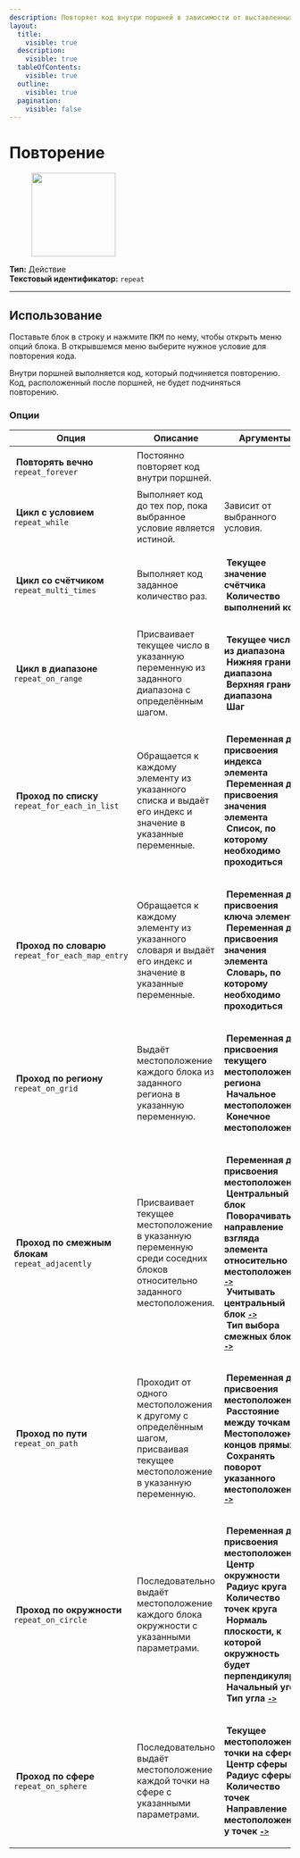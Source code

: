 ```yaml
---
description: Повторяет код внутри поршней в зависимости от выставленных условий.
layout:
  title:
    visible: true
  description:
    visible: true
  tableOfContents:
    visible: true
  outline:
    visible: true
  pagination:
    visible: false
---
```


# Повторение

<figure><img src="../../../.gitbook/assets/prismarine.gif" alt="" width="150"><figcaption></figcaption></figure>

**Тип:** Действие\
**Текстовый идентификатор:** `repeat`

***

## Использование

Поставьте блок в строку и нажмите <kbd>ПКМ</kbd> по нему, чтобы открыть меню опций блока. В открывшемся меню выберите нужное условие для повторения кода.

Внутри поршней выполняется код, который подчиняется повторению. Код, расположенный после поршней, не будет подчиняться повторению.

### Опции

| Опция                                                                                                                                                               | Описание                                                                                                                    | Аргументы                                                                                                                                                                                                                                                                                                                                                                                                                                                                                                                                                                                                                                                                                                                                                                                                                                                                                                                                                                                                                                                                                                                                                                                                                                              |
| ------------------------------------------------------------------------------------------------------------------------------------------------------------------- | --------------------------------------------------------------------------------------------------------------------------- | ------------------------------------------------------------------------------------------------------------------------------------------------------------------------------------------------------------------------------------------------------------------------------------------------------------------------------------------------------------------------------------------------------------------------------------------------------------------------------------------------------------------------------------------------------------------------------------------------------------------------------------------------------------------------------------------------------------------------------------------------------------------------------------------------------------------------------------------------------------------------------------------------------------------------------------------------------------------------------------------------------------------------------------------------------------------------------------------------------------------------------------------------------------------------------------------------------------------------------------------------------ |
| <p><img src="../../../.gitbook/assets/gold_ingot.png" alt="" data-size="line"> <strong>Повторять вечно</strong><br><code>repeat_forever</code></p>                  | Постоянно повторяет код внутри поршней.                                                                                     |                                                                                                                                                                                                                                                                                                                                                                                                                                                                                                                                                                                                                                                                                                                                                                                                                                                                                                                                                                                                                                                                                                                                                                                                                                                        |
| <p><img src="../../../.gitbook/assets/iron_ingot.png" alt="" data-size="line"> <strong>Цикл с условием</strong><br><code>repeat_while</code></p>                    | Выполняет код до тех пор, пока выбранное условие является истиной.                                                          | Зависит от выбранного условия.                                                                                                                                                                                                                                                                                                                                                                                                                                                                                                                                                                                                                                                                                                                                                                                                                                                                                                                                                                                                                                                                                                                                                                                                                         |
| <p><img src="../../../.gitbook/assets/redstone.png" alt="" data-size="line"> <strong>Цикл со счётчиком</strong><br><code>repeat_multi_times</code></p>              | Выполняет код заданное количество раз.                                                                                      | <p><a href="../arguments/variable/"><img src="../../../.gitbook/assets/magma_cream.png" alt="" data-size="line"></a> <strong>Текущее значение счётчика</strong><br><a href="../arguments/number.md"><img src="../../../.gitbook/assets/slime_ball.png" alt="" data-size="line"></a> <strong>Количество выполнений кода</strong></p>                                                                                                                                                                                                                                                                                                                                                                                                                                                                                                                                                                                                                                                                                                                                                                                                                                                                                                                    |
| <p><img src="../../../.gitbook/assets/repeater.png" alt="" data-size="line"> <strong>Цикл в диапазоне</strong><br><code>repeat_on_range</code></p>                  | Присваивает текущее число в указанную переменную из заданного диапазона с определённым шагом.                               | <p><a href="../arguments/variable/"><img src="../../../.gitbook/assets/magma_cream.png" alt="" data-size="line"></a> <strong>Текущее число из диапазона</strong><br><a href="../arguments/number.md"><img src="../../../.gitbook/assets/slime_ball.png" alt="" data-size="line"></a> <strong>Нижняя граница диапазона</strong><br><a href="../arguments/number.md"><img src="../../../.gitbook/assets/slime_ball.png" alt="" data-size="line"></a> <strong>Верхняя граница диапазона</strong><br><a href="../arguments/number.md"><img src="../../../.gitbook/assets/slime_ball.png" alt="" data-size="line"></a> <strong>Шаг</strong></p>                                                                                                                                                                                                                                                                                                                                                                                                                                                                                                                                                                                                             |
| <p><img src="../../../.gitbook/assets/ender_chest.png" alt="" data-size="line"> <strong>Проход по списку</strong><br><code>repeat_for_each_in_list</code></p>       | Обращается к каждому элементу из указанного списка и выдаёт его индекс и значение в указанные переменные.                   | <p><a href="../arguments/variable/"><img src="../../../.gitbook/assets/magma_cream.png" alt="" data-size="line"></a> <strong>Переменная для присвоения индекса элемента</strong><br><a href="../arguments/variable/"><img src="../../../.gitbook/assets/magma_cream.png" alt="" data-size="line"></a> <strong>Переменная для присвоения значения элемента</strong><br><a href="../arguments/variable/list.md"><img src="../../../.gitbook/assets/ender_chest.png" alt="" data-size="line"></a> <strong>Список, по которому необходимо проходиться</strong></p>                                                                                                                                                                                                                                                                                                                                                                                                                                                                                                                                                                                                                                                                                         |
| <p><img src="../../../.gitbook/assets/chest_minecart.png" alt="" data-size="line"> <strong>Проход по словарю</strong><br><code>repeat_for_each_map_entry</code></p> | Обращается к каждому элементу из указанного словаря и выдаёт его индекс и значение в указанные переменные.                  | <p><a href="../arguments/variable/"><img src="../../../.gitbook/assets/magma_cream.png" alt="" data-size="line"></a> <strong>Переменная для присвоения ключа элемента</strong><br><a href="../arguments/variable/"><img src="../../../.gitbook/assets/magma_cream.png" alt="" data-size="line"></a> <strong>Переменная для присвоения значения элемента</strong><br><a href="../arguments/variable/dictionary.md"><img src="../../../.gitbook/assets/chest_minecart.png" alt="" data-size="line"></a> <strong>Словарь, по которому необходимо проходиться</strong></p>                                                                                                                                                                                                                                                                                                                                                                                                                                                                                                                                                                                                                                                                                 |
| <p><img src="../../../.gitbook/assets/dark_prismarine.png" alt="" data-size="line"> <strong>Проход по региону</strong><br><code>repeat_on_grid</code></p>           | Выдаёт местоположение каждого блока из заданного региона в указанную переменную.                                            | <p><a href="../arguments/variable/"><img src="../../../.gitbook/assets/magma_cream.png" alt="" data-size="line"></a> <strong>Переменная для присвоения текущего местоположения региона</strong><br><a href="../arguments/location.md"><img src="../../../.gitbook/assets/paper.png" alt="" data-size="line"></a> <strong>Начальное местоположение</strong><br><a href="../arguments/location.md"><img src="../../../.gitbook/assets/paper.png" alt="" data-size="line"></a> <strong>Конечное местоположение</strong></p>                                                                                                                                                                                                                                                                                                                                                                                                                                                                                                                                                                                                                                                                                                                               |
| <p><img src="../../../.gitbook/assets/observer.png" alt="" data-size="line"> <strong>Проход по смежным блокам</strong><br><code>repeat_adjacently</code></p>        | Присваивает текущее местоположение в указанную переменную среди соседних блоков относительно заданного местоположения.      | <p><a href="../arguments/variable/"><img src="../../../.gitbook/assets/magma_cream.png" alt="" data-size="line"></a> <strong>Переменная для присвоения местоположения</strong><br><a href="../arguments/location.md"><img src="../../../.gitbook/assets/paper.png" alt="" data-size="line"></a> <strong>Центральный блок</strong><br><a href="../arguments/enum.md"><img src="../../../.gitbook/assets/heart_of_the_sea.png" alt="" data-size="line"></a> <strong>Поворачивать направление взгляда элемента относительно местоположения</strong> <a data-footnote-ref href="#user-content-fn-1"><strong><code>-></code></strong></a><br><a href="../arguments/enum.md"><img src="../../../.gitbook/assets/heart_of_the_sea.png" alt="" data-size="line"></a> <strong>Учитывать центральный блок</strong> <a data-footnote-ref href="#user-content-fn-2"><strong><code>-></code></strong></a><br><a href="../arguments/enum.md"><img src="../../../.gitbook/assets/heart_of_the_sea.png" alt="" data-size="line"></a> <strong>Тип выбора смежных блоков</strong> <a data-footnote-ref href="#user-content-fn-3"><strong><code>-></code></strong></a></p>                                                                                                |
| <p><img src="../../../.gitbook/assets/bamboo.png" alt="" data-size="line"> <strong>Проход по пути</strong><br><code>repeat_on_path</code></p>                       | Проходит от одного местоположения к другому с определённым шагом, присваивая текущее местоположение в указанную переменную. | <p><a href="../arguments/variable/"><img src="../../../.gitbook/assets/magma_cream.png" alt="" data-size="line"></a> <strong>Переменная для присвоения местоположения</strong><br><a href="../arguments/number.md"><img src="../../../.gitbook/assets/slime_ball.png" alt="" data-size="line"></a> <strong>Расстояние между точками</strong><br><a href="../arguments/location.md"><img src="../../../.gitbook/assets/paper.png" alt="" data-size="line"></a> <strong>Местоположения концов прямых</strong><br><a href="../arguments/enum.md"><img src="../../../.gitbook/assets/heart_of_the_sea.png" alt="" data-size="line"></a> <strong>Сохранять поворот указанного местоположения</strong> <a data-footnote-ref href="#user-content-fn-4"><strong><code>-></code></strong></a></p>                                                                                                                                                                                                                                                                                                                                                                                                                                                               |
| <p><img src="../../../.gitbook/assets/compass.png" alt="" data-size="line"> <strong>Проход по окружности</strong><br><code>repeat_on_circle</code></p>              | Последовательно выдаёт местоположение каждого блока окружности с указанными параметрами.                                    | <p><a href="../arguments/variable/"><img src="../../../.gitbook/assets/magma_cream.png" alt="" data-size="line"></a> <strong>Переменная для присвоения местоположения</strong><br><a href="../arguments/location.md"><img src="../../../.gitbook/assets/paper.png" alt="" data-size="line"></a> <strong>Центр окружности</strong><br><a href="../arguments/number.md"><img src="../../../.gitbook/assets/slime_ball.png" alt="" data-size="line"></a> <strong>Радиус круга</strong><br><a href="../arguments/number.md"><img src="../../../.gitbook/assets/slime_ball.png" alt="" data-size="line"></a> <strong>Количество точек круга</strong><br><a href="../arguments/vector.md"><img src="../../../.gitbook/assets/prismarine_shard.png" alt="" data-size="line"></a> <strong>Нормаль плоскости, к которой окружность будет перпендикулярна</strong><br><a href="../arguments/number.md"><img src="../../../.gitbook/assets/slime_ball.png" alt="" data-size="line"></a> <strong>Начальный угол</strong><br><a href="../arguments/enum.md"><img src="../../../.gitbook/assets/heart_of_the_sea.png" alt="" data-size="line"></a> <strong>Тип угла</strong> <a data-footnote-ref href="#user-content-fn-5"><strong><code>-></code></strong></a></p> |
| <p><img src="../../../.gitbook/assets/heart_of_the_sea.png" alt="" data-size="line"> <strong>Проход по сфере</strong><br><code>repeat_on_sphere</code></p>          | Последовательно выдаёт местоположение каждой точки на сфере с указанными параметрами.                                       | <p><a href="../arguments/variable/"><img src="../../../.gitbook/assets/magma_cream.png" alt="" data-size="line"></a> <strong>Текущее местоположение точки на сфере</strong><br><a href="../arguments/location.md"><img src="../../../.gitbook/assets/paper.png" alt="" data-size="line"></a> <strong>Центр сферы</strong><br><a href="../arguments/number.md"><img src="../../../.gitbook/assets/slime_ball.png" alt="" data-size="line"></a> <strong>Радиус сферы</strong><br><a href="../arguments/number.md"><img src="../../../.gitbook/assets/slime_ball.png" alt="" data-size="line"></a> <strong>Количество точек</strong><br><a href="../arguments/enum.md"><img src="../../../.gitbook/assets/heart_of_the_sea.png" alt="" data-size="line"></a> <strong>Направление местоположения у точек</strong> <a data-footnote-ref href="#user-content-fn-6"><strong><code>-></code></strong></a></p>                                                                                                                                                                                                                                                                                                                                                  |

[^1]: * Поворачивать
    * Не поворачивать

[^2]: * Учитывать
    * Не учитывать

[^3]: * Кардинальный
    * Квадратный
    * Примыкающий
    * Кубический

[^4]: * Сохранять
    * Не сохранять

[^5]: * Градусы
    * Радианы

[^6]: * Как в местоположении
    * К центру
    * От центра
